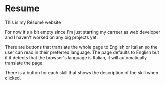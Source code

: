 ﻿# Resume
This is my Résumé website

For now it's a bit empty since I'm just starting my carreer as web developer and I haven't worked on any big projects yet.

There are buttons that translate the whole page to English or Italian so the user can read in their preferred language. The page defaults to English but if it detects that the browser's language is Italian, it will automatically translate the page.

There is a button for each skill that shows the description of the skill when clicked.